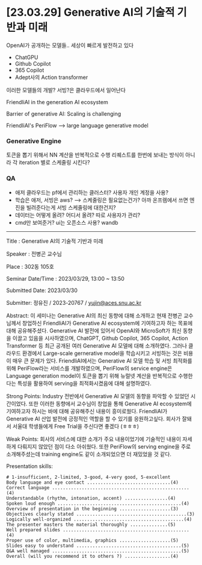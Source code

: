 # [23.03.29] Generative AI의 기술적 기반과 미래

OpenAI가 공개하는 모델들..
세상이 빠르게 발전하고 있다

- ChatGPU
- Github Copilot
- 365 Copilot
- Adept사의 Action transformer

이러한 모델들의 개발? 서빙?은 클라우드에서 일어난다

FriendliAI in the generation AI ecosystem

Barrier of generative AI: Scaling is challenging

FriendliAI's PeriFlow --> large language generative model

### Generative Engine
토큰을 뽑기 위해서 NN 계산을 반복적으로 수행
리퀘스트를 한번에 보내는 방식이 아니라 각 iteration 별로 스케줄링 시킨다?

### QA
- 애저 클라우드는 pf에서 관리하는 클러스터? 사용자 개인 계정을 사용?
- 학습은 애저, 서빙은 aws? --> 스케줄링은 필요없는건가? 아까 온프렘에서 쓰면 엔진을 빌려준다는게 서빙 스케줄링에 대한건지?
- 데이터는 어떻게 올려? 어디서 올려? 따로 사용자가 관리?
- cmd만 보여준거? ui는 오픈소스 사용? wandb

---

Title : Generative AI의 기술적 기반과 미래

Speaker : 전병곤 교수님

Place : 302동 105호

Seminar Date/Time : 2023/03/29, 13:00 ~ 13:50

Submitted Date: 2023/03/30

Submitter: 정유진 / 2023-20767 / yujin@aces.snu.ac.kr


Abstract:
  이 세미나는 Generative AI의 최신 동향에 대해 소개하고 현재 전병곤 교수님께서 창업하신 FriendliAI가 Generative AI ecosystem에 기여하고자 하는 목표에 대해 공유해주셨다.
  Generative AI 발전에 있어서 OpenAI와 MicroSoft가 최신 동향을 이끌고 있음을 시사하였으며, ChatGPT, Github Copilot, 365 Copilot, Action Transformer 등 최근 공개된 여러 Generative AI 모델에 대해 소개하였다.
  그러나 클라우드 환경에서 Large-scale gernerative model을 학습시키고 서빙하는 것은 비용이 매우 큰 문제가 있다.
  FriendliAI에서는 Generative AI 모델 학습 및 서빙 최적화를 위해 PeriFlow라는 서비스를 개발하였으며, PeriFlow의 service engine은 Language generation model이 토큰을 뽑기 위해 뉴럴넷 계산을 반복적으로 수행한다는 특성을 활용하여 serving을 최적화시켰음에 대해 설명하였다.


Strong Points:
  Industry 전반에서 Generative AI 모델의 동향을 파악할 수 있었던 시간이었다.
  또한 이러한 동향에서 교수님이 창업을 통해 Generative AI ecosystem에 기여하고자 하시는 바에 대해 공유해주신 내용이 흥미로웠다.
  FriendliAI가 Generative AI 산업 발전에 긍정적인 역할을 할 수 있기를 응원하고싶다. 회사가 잘돼서 서울대 학생들에게 Free Trial을 주신다면 좋겠다 (ㅎㅎㅎ)


Weak Points:
  회사의 서비스에 대한 소개가 주요 내용이었기에 기술적인 내용이 자세하게 다뤄지지 않았던 점이 다소 아쉬웠다.
  또한 PeriFlow의 serving engine을 주로 소개해주셨는데 training engine도 같이 소개되었으면 더 재밌었을 것 같다.


Presentation skills:

    # 1-insufficient, 2-limited, 3-good, 4-very good, 5-excellent
    Body language and eye contact ...............................(4)
    Correct language ...................................................(4)
    Understandable (rhythm, intonation, accent) ................(4)
    Spoken loud enough ..............................................(4)
    Overview of presentation in the beginning ...................(3)
    Objectives clearly stated .........................................(3)
    Logically well-organized .........................................(4)
    The presenter masters the material thoroughly ..............(5)
    Well prepared slides ...............................................(4)
    Proper use of color, multimedia, graphics ...................(5)
    Slides easy to understand .......................................(5)
    Q&A well managed ................................................(5)
    Overall (will you recommend it to others ?) .................(4)
